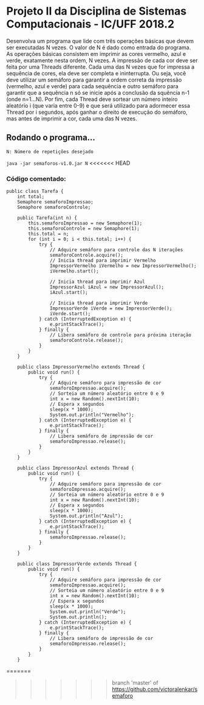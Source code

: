 # Projeto II da Disciplina de Sistemas Computacionais - IC/UFF 2018.2

Desenvolva um programa que lide com três operações básicas que devem ser executadas N vezes. O valor de N é dado como entrada do programa. As operações básicas consistem em imprimir as cores vermelho, azul e verde, exatamente nesta ordem, N vezes. A impressão de cada cor deve ser feita por uma Threads diferente. Cada uma das N vezes que for impressa a sequência de cores, ela deve ser completa e ininterrupta. Ou seja, você deve utilizar um semáforo para garantir a ordem correta da impressão (vermelho, azul e verde) para cada sequência e outro semáforo para garantir que a sequência n só se inicie após a conclusão da squência n-1 (onde n=1...N). Por fim, cada Thread deve sortear um número inteiro aleatório i (que varia entre 0-9) e que será utilizado para adormecer essa Thread por i segundos, após ganhar o direito de execução do semáforo, mas antes de imprimir a cor, cada uma das N vezes.

## Rodando o programa...

`N: Número de repetições desejado`

`java -jar semaforos-v1.0.jar N`
<<<<<<< HEAD

### Código comentado:
~~~~
public class Tarefa {
	int total;
	Semaphore semaforoImpressao;
	Semaphore semaforoControle;

	public Tarefa(int n) {
		this.semaforoImpressao = new Semaphore(1);
		this.semaforoControle = new Semaphore(1);
		this.total = n;
		for (int i = 0; i < this.total; i++) {
			try {
				// Adquire semáforo para controle das N iterações
				semaforoControle.acquire();
				// Inicia thread para imprimir Vermelho
				ImpressorVermelho iVermelho = new ImpressorVermelho();
				iVermelho.start();
				
				// Inicia thread para imprimir Azul
				ImpressorAzul iAzul = new ImpressorAzul();
				iAzul.start();
				
				// Inicia thread para imprimir Verde
				ImpressorVerde iVerde = new ImpressorVerde();
				iVerde.start();
			} catch (InterruptedException e) {
				e.printStackTrace();
			} finally {
				// Libera semáforo de controle para próxima iteração
				semaforoControle.release();
			}
		}
	}

	public class ImpressorVermelho extends Thread {
		public void run() {
			try {
				// Adquire semáforo para impressão de cor
				semaforoImpressao.acquire();
				// Sorteia um número aleatório entre 0 e 9
				int x = new Random().nextInt(10);
				// Espera x segundos
				sleep(x * 1000);
				System.out.println("Vermelho");
			} catch (InterruptedException e) {
				e.printStackTrace();
			} finally {
				// Libera semáforo de impressão de cor
				semaforoImpressao.release();
			}
		}
	}

	public class ImpressorAzul extends Thread {
		public void run() {
			try {
				// Adquire semáforo para impressão de cor
				semaforoImpressao.acquire();
				// Sorteia um número aleatório entre 0 e 9
				int x = new Random().nextInt(10);
				// Espera x segundos
				sleep(x * 1000);
				System.out.println("Azul");
			} catch (InterruptedException e) {
				e.printStackTrace();
			} finally {
				semaforoImpressao.release();
			}
		}
	}

	public class ImpressorVerde extends Thread {
		public void run() {
			try {
				// Adquire semáforo para impressão de cor
				semaforoImpressao.acquire();
				// Sorteia um número aleatório entre 0 e 9
				int x = new Random().nextInt(10);
				// Espera x segundos
				sleep(x * 1000);
				System.out.println("Verde");
				System.out.println();
			} catch (InterruptedException e) {
				e.printStackTrace();
			} finally {
				// Libera semáforo de impressão de cor
				semaforoImpressao.release();
			}
		}
	}
~~~~
=======
>>>>>>> branch 'master' of https://github.com/victoralenkar/semaforo
